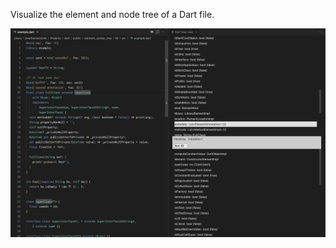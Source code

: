 Visualize the element and node tree of a Dart file.

![screenshot](https://raw.githubusercontent.com/jodinathan/element_tree_viewer/master/plugins/element_tree_vscode/media/shot1.png)
